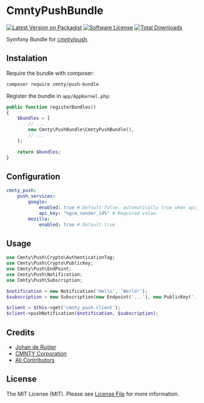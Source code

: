 # CmntyPushBundle

[![Latest Version on Packagist][ico-version]][link-packagist]
[![Software License][ico-license]](LICENSE.md)
[![Total Downloads][ico-downloads]][link-downloads]

Symfony Bundle for [cmnty/push][link-push-library].

## Instalation

Require the bundle with composer:
```bash
composer require cmnty/push-bundle
```
Register the bundle in `app/AppKernel.php`:
```php
public function registerBundles()
{
    $bundles = [
        // ...
        new Cmnty\PushBundle\CmntyPushBundle(),
        // ...
    ];

    return $bundles;
}
```

## Configuration

```yaml
cmnty_push:
    push_services:
        google:
            enabled: true # Default false, automatically true when api_key is supplied.
            api_key: "%gcm_sender_id%" # Required value.
        mozilla:
            enabled: true # Default true
```

## Usage

```php
use Cmnty\Push\Crypto\AuthenticationTag;
use Cmnty\Push\Crypto\PublicKey;
use Cmnty\Push\EndPoint;
use Cmnty\Push\Notification;
use Cmnty\Push\Subscription;

$notification = new Notification('Hello', 'World!');
$subscription = new Subscription(new Endpoint('...'), new PublicKey('...'), new AuthenticationTag('...'));

$client = $this->get('cmnty_push.client');
$client->pushNotification($notification, $subscription);
```

## Credits

- [Johan de Ruijter][link-jdr]
- [CMNTY Corporation][link-cmnty]
- [All Contributors][link-contributors]

## License

The MIT License (MIT). Please see [License File](LICENSE) for more information.

[ico-version]: https://img.shields.io/packagist/v/cmnty/push-bundle.svg?style=flat-square
[ico-license]: https://img.shields.io/badge/license-MIT-brightgreen.svg?style=flat-square
[ico-downloads]: https://img.shields.io/packagist/dt/cmnty/push-bundle.svg?style=flat-square

[link-packagist]: https://packagist.org/packages/cmnty/push-bundle
[link-downloads]: https://packagist.org/packages/cmnty/push-bundle
[link-push-library]: https://github.com/cmnty/php-push
[link-jdr]: https://github.com/johanderuijter
[link-cmnty]: https://github.com/cmnty
[link-contributors]: ../../contributors

